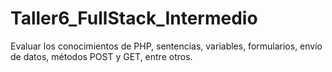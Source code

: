 # Taller6_FullStack_Intermedio
Evaluar los conocimientos de PHP, sentencias, variables, formularios, envío de datos, métodos POST y GET, entre otros.
